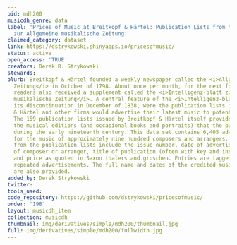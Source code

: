 ```yaml
---
pid: mdh200
musicdh_genre: data
label: 'Prices of Music at Breitkopf & Härtel: Publication Lists from the Intelligenz-blatt
  zur Allgemeine musikalische Zeitung'
claimed_category: dataset
link: https://dstrykowski.shinyapps.io/pricesofmusic/
status: active
open_access: 'TRUE'
creators: Derek R. Strykowski
stewards:
blurb: Breitkopf & Härtel founded a weekly newspaper called the <i>Allgemeine musikalische
  Zeitung</i> in October of 1798. About once per month, for the next forty years,
  readers also received a supplement called the <i>Intelligenz-blatt zur Allgemeine
  musikalische Zeitung</i>. A central feature of the <i>Intelligenz-blatt</i>, before
  its discontinuation in December of 1838, were the publication lists in which Breitkopf
  & Härtel and other firms would advertise their latest music to potential customers.
  The 159 publication lists issued by Breitkopf & Härtel itself provide a record of
  the musical editions (and occasional books and portraits) that the publisher printed
  during the early nineteenth century. This data set contains 6,405 advertisements
  for the music of approximately nine hundred composers and arrangers. Details gathered
  from the publication lists include the issue number, date of advertisement, name
  of composer or arranger, title of publication (often with key and instrumentation),
  and price as quoted in Saxon thalers and groschen. Entries are tagged to indicate
  repeated advertisements. The full name and dates of the credited musician (if known)
  are also provided.
added_by: Derek Strykowski
twitter:
tools_used:
code_repository: https://github.com/dstrykowski/pricesofmusic/
order: '198'
layout: musicdh_item
collection: musicdh
thumbnail: img/derivatives/simple/mdh200/thumbnail.jpg
full: img/derivatives/simple/mdh200/fullwidth.jpg
---
```

